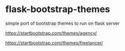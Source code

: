 # flask-bootstrap-themes
 simple port of bootstrap themes to run on flask server


https://startbootstrap.com/themes/agency/

https://startbootstrap.com/themes/freelancer/
